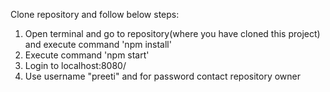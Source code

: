

Clone repository and follow below steps:
1. Open terminal and go to repository(where you have cloned this project) and execute command 'npm install'
1. Execute command 'npm start'
1. Login to localhost:8080/
1. Use username "preeti" and for password contact repository owner
